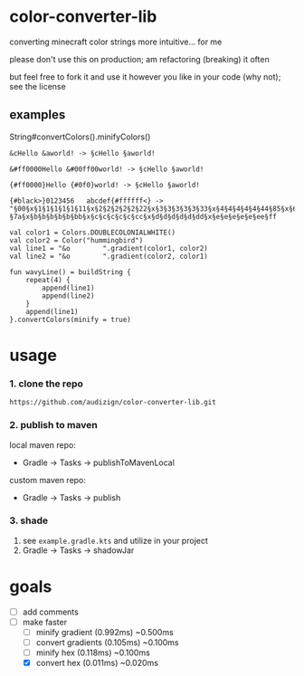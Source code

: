 # color-converter-lib

converting minecraft color strings more intuitive... for me

please don't use this on production; am refactoring (breaking) it often

but feel free to fork it and use it however you like in your code (why not); see the license

## examples
String#convertColors().minifyColors()
```
&cHello &aworld! -> §cHello §aworld!

&#ff0000Hello &#00ff00world! -> §cHello §aworld!

{#ff0000}Hello {#0f0}world! -> §cHello §aworld!

{#black>}0123456   abcdef{#ffffff<} -> "§00§x§1§1§1§1§1§11§x§2§2§2§2§2§22§x§3§3§3§3§3§33§x§4§4§4§4§4§44§85§x§6§6§6§6§6§66   §7a§x§b§b§b§b§b§bb§x§c§c§c§c§c§cc§x§d§d§d§d§d§dd§x§e§e§e§e§e§ee§ff
```

```
val color1 = Colors.DOUBLECOLONIALWHITE()
val color2 = Color("hummingbird")
val line1 = "&o        ".gradient(color1, color2)
val line2 = "&o        ".gradient(color2, color1)

fun wavyLine() = buildString {
    repeat(4) {
        append(line1)
        append(line2)
    }
    append(line1)
}.convertColors(minify = true)
```

# usage

### 1. clone the repo
```
https://github.com/audizign/color-converter-lib.git
```

### 2. publish to maven

local maven repo:

- Gradle -> Tasks -> publishToMavenLocal

custom maven repo:

- Gradle -> Tasks -> publish

### 3. shade

1. see `example.gradle.kts` and utilize in your project
2. Gradle -> Tasks -> shadowJar

# goals
- [ ] add comments
- [ ] make faster
    - [ ] minify gradient (0.992ms) ~0.500ms
    - [ ] convert gradients (0.105ms) ~0.100ms
    - [ ] minify hex (0.118ms) ~0.100ms
    - [x] convert hex (0.011ms) ~0.020ms